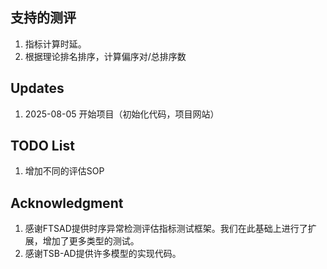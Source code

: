 
## 支持的测评
1. 指标计算时延。
2. 根据理论排名排序，计算偏序对/总排序数

## Updates
1. 2025-08-05 开始项目（初始化代码，项目网站）

## TODO List
1. 增加不同的评估SOP

## Acknowledgment
1. 感谢FTSAD提供时序异常检测评估指标测试框架。我们在此基础上进行了扩展，增加了更多类型的测试。
2. 感谢TSB-AD提供许多模型的实现代码。